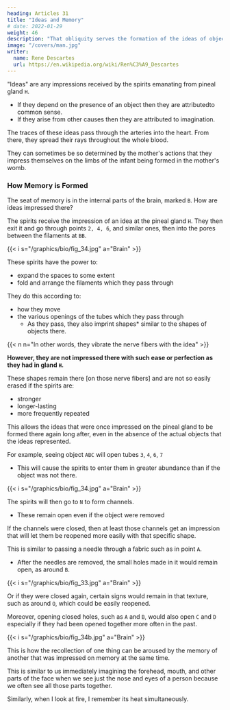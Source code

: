 ```yaml
---
heading: Articles 31
title: "Ideas and Memory"
# date: 2022-01-29
weight: 46
description: "That obliquity serves the formation of the ideas of objects which strike the senses"
image: "/covers/man.jpg"
writer:
  name: Rene Descartes
  url: https://en.wikipedia.org/wiki/Ren%C3%A9_Descartes
---
```




"Ideas" are any impressions received by the spirits emanating from pineal gland `H`. 
- If they depend on the presence of an object then they are attributedto common sense. 
- If they arise from other causes then they are attributed to imagination. 

<!-- as I will show later -->

The traces of these ideas pass through the arteries into the heart. From there, they spread their rays throughout the whole blood.

They can sometimes be so determined by the mother's actions that they impress themselves on the limbs of the infant being formed in the mother's womb. 

<!-- But it will suffice for you to understand how they are impressed : where  -->


### How Memory is Formed

The seat of memory is in the internal parts of the brain, marked `B`. How are ideas impressed there? 

The spirits receive the impression of an idea at the pineal gland `H`. They then exit it and go through points `2, 4, 6`, and similar ones, then into the pores between the filaments at `BB`. 

{{< i s="/graphics/bio/fig_34.jpg" a="Brain" >}}

These spirits have the power to:
- expand the spaces to some extent
- fold and arrange the filaments which they pass through

They do this according to:
- how they move
- the various openings of the tubes which they pass through
  - As they pass, they also imprint shapes* similar to the shapes of objects there.

{{< n n="In other words, they vibrate the nerve fibers with the idea" >}}


**However, they are not impressed there with such ease or perfection as they had in gland `H`.** 

<!-- But gradually, better and more accurately: to the extent that the action of the spirits is either stronger, , or . -->

These shapes remain there [on those nerve fibers] and are not so easily erased if the spirits are:
- stronger
- longer-lasting
- more frequently repeated

This allows the ideas that were once impressed on the pineal gland to be formed there again long after, even in the absence of the actual objects that the ideas represented.

 <!-- of Figure XXXV, of which they are the likenesses. -->

<!-- In this matter consists memory. `2, 4, 6, 8`.-->

For example, seeing object `ABC` will open tubes `3`, `4`, `6`, `7`
- This will cause the spirits to enter them in greater abundance than if the object was not there.

 <!-- they could without this aid.  -->

{{< i s="/graphics/bio/fig_34.jpg" a="Brain" >}}

The spirits will then go to `N` to form channels. 
- These remain open even if the object were removed

If the channels were closed, then at least those channels get an impression that will let them be reopened more easily with that specific shape.

<!-- It is also the cause that as they pass further to N, they have the power to form certain channels for themselves there, which, even when the action of object ABC ceases, remain open: or at least if they are closed, they leave behind them a disposition in the filaments from which that part of the brain N is composed, through which they can be easily reopened far more readily than if they had never been opened.  -->

This is similar to passing a needle through a fabric such as in point `A`.
- After the needles are removed, the small holes made in it would remain open, as around `B`.

{{< i s="/graphics/bio/fig_33.jpg" a="Brain" >}}


Or if they were closed again, certain signs would remain in that texture, such as around `O`, which could be easily reopened. 

<!-- if only certain ones were opened again -->

Moreover, opening closed holes, such as `A` and `B`, would also open `C` and `D` especially if they had been opened together more often in the past. 

 <!-- and others had not been accustomed to opening without them. -->

{{< i s="/graphics/bio/fig_34b.jpg" a="Brain" >}}

This is how the recollection of one thing can be aroused by the memory of another that was impressed on memory at the same time. 

This is similar to us immediately imagining the forehead, mouth, and other parts of the face when we see just the nose and eyes of a person because we often see all those parts together. 

<!-- Just as, with the nose and eyes perceiving sight, I  all the other parts of the face: because I am accustomed to seeing none of those parts without looking at all of them together.  -->

Similarly, when I look at fire, I remember its heat simultaneously. 

 <!-- since often, by seeing fire, I also perceive its heat .  -->

<!-- Figure 38.  -->
